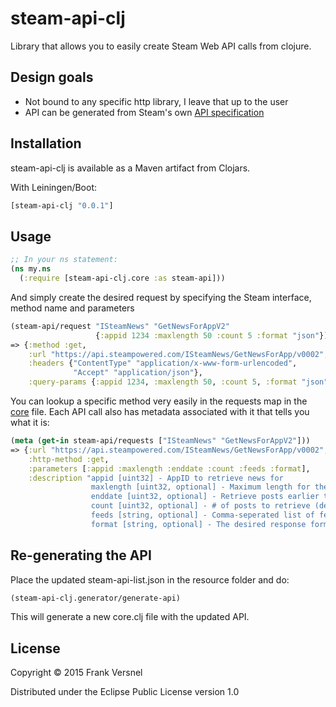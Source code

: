 # steam-api-clj

Library that allows you to easily create Steam Web API calls from clojure.

## Design goals

- Not bound to any specific http library, I leave that up to the user
- API can be generated from Steam's own [API specification](http://api.steampowered.com/ISteamWebAPIUtil/GetSupportedAPIList/v0001/?format=json)

## Installation

steam-api-clj is available as a Maven artifact from Clojars.

With Leiningen/Boot:

```clojure
[steam-api-clj "0.0.1"]
```

## Usage

```clojure
;; In your ns statement:
(ns my.ns
  (:require [steam-api-clj.core :as steam-api]))
```

And simply create the desired request by specifying the Steam interface, method name and parameters

```clojure
(steam-api/request "ISteamNews" "GetNewsForAppV2"
                   {:appid 1234 :maxlength 50 :count 5 :format "json"})
=> {:method :get,
    :url "https://api.steampowered.com/ISteamNews/GetNewsForApp/v0002",
    :headers {"ContentType" "application/x-www-form-urlencoded",
              "Accept" "application/json"},
    :query-params {:appid 1234, :maxlength 50, :count 5, :format "json"}}
```

You can lookup a specific method very easily in the requests map in the [core](./src/steam_api_clj/core.clj) file.
Each API call also has metadata associated with it that tells you what it is:

```clojure
(meta (get-in steam-api/requests ["ISteamNews" "GetNewsForAppV2"]))
=> {:url "https://api.steampowered.com/ISteamNews/GetNewsForApp/v0002",
    :http-method :get,
    :parameters [:appid :maxlength :enddate :count :feeds :format],
    :description "appid [uint32] - AppID to retrieve news for
                  maxlength [uint32, optional] - Maximum length for the content to return, if this is 0 the full content is returned, if it's less then a blurb is generated to fit.
                  enddate [uint32, optional] - Retrieve posts earlier than this date (unix epoch timestamp)
                  count [uint32, optional] - # of posts to retrieve (default 20)
                  feeds [string, optional] - Comma-seperated list of feed names to return news for
                  format [string, optional] - The desired response format: json, xml, vdf, or csv. If not specified then json is assumed"}
```

## Re-generating the API

Place the updated steam-api-list.json in the resource folder and do:

```clojure
(steam-api-clj.generator/generate-api)
```

This will generate a new core.clj file with the updated API.

## License

Copyright © 2015 Frank Versnel

Distributed under the Eclipse Public License version 1.0